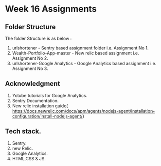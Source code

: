 
# Week 16 Assignments 



## Folder Structure 

The folder Structure is as below : 
1. urlshortener - Sentry based assignment folder i.e. Assignment No 1.
2. Wealth-Portfolio-App-master - New relic based assignment i.e. Assignment No 2. 
3. urlshortener-Google Analytics - Google Analytics based assignment i.e. Assignment No 3.
## Acknowledgment 

1. Yotube tutorials for Google Analytics. 
2. Sentry Documentation. 
3. New relic installation guide( https://docs.newrelic.com/docs/apm/agents/nodejs-agent/installation-configuration/install-nodejs-agent/)
## Tech stack. 

1. Sentry. 
2. new Relic. 
3. Google Analytics.
4. HTML,CSS & JS.